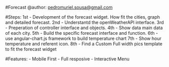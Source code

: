 #Forecast 
@author: pedromuriel.sousa@gmail.com

#Steps:
	1st - Development of the forecast widget. How fit the cities, graph and detailed forecast.
	2nd - Understantd the openWeatherAPI interface.
	3rd - Preperation of controller interface and objects.
	4th - Show data main data of each city.
	5th - Build the specific forecast interface and function.
	6th - use angular-chart.js framework to build temperature chart
	7th - Show hour temperature and referent icon.
	8th - Find a Custom Full width pics template to fit the forecast widget
	
#Features:
	- Mobile First
	- Full resposive
	- Interactive Menu
